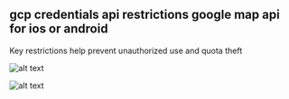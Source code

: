 ## gcp credentials api restrictions google map api for ios or android
Key restrictions help prevent unauthorized use and quota theft

![alt text](https://i.imgur.com/qWIOaRW.png)

![alt text](https://i.imgur.com/BQfYnpI.png)

